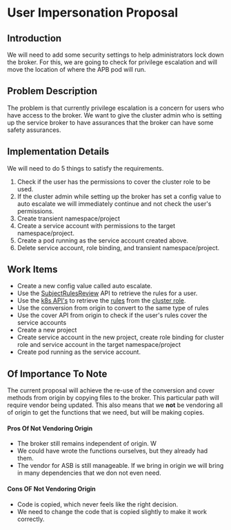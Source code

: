 # User Impersonation Proposal

## Introduction
We will need to add some security settings to help administrators lock down the broker. For this, we are going to check for privilege escalation and will move the location of where the APB pod will run.

## Problem Description
The problem is that currently privilege escalation is a concern for users who have access to the broker. We want to give the cluster admin who is setting up the service broker to have assurances that the broker can have some safety assurances.  

## Implementation Details
We will need to do 5 things to satisfy the requirements.
1. Check if the user has the permissions to cover the cluster role to be used.
2. If the cluster admin while setting up the broker has set a config value to auto escalate we will immediately continue and not check the user's permissions.
3. Create transient namespace/project
4. Create a service account with permissions to the target namespace/project.
5. Create a pod running as the service account created above.
6. Delete service account, role binding, and transient namespace/project.

## Work Items
- Create a new config value called auto escalate.
- Use the [SubjectRulesReview](https://docs.openshift.org/latest/rest_api/apis-authorization.openshift.io/v1.SubjectRulesReview.html) API to retrieve the rules for a user.
- Use the [k8s API's](https://godoc.org/k8s.io/client-go/kubernetes/typed/rbac/v1#ClusterRoleInterface) to retrieve the [rules](https://godoc.org/k8s.io/api/rbac/v1#PolicyRule) from the [cluster role](https://godoc.org/k8s.io/api/rbac/v1#ClusterRole).
- Use the conversion from origin to convert to the same type of rules
- Use the cover API from origin to check if the user's rules cover the service accounts
- Create a new project
- Create service account in the new project, create role binding for cluster role and service account in the target namespace/project
- Create pod running as the service account.


## Of Importance To Note 
The current proposal will achieve the re-use of the conversion and cover methods from origin by copying files to the broker. This particular path will require vendor being updated. This also means that we **not** be vendoring all of origin to get the functions that we need, but will be making copies.

#### Pros Of Not Vendoring Origin
* The broker still remains independent of origin. W
* We could have wrote the functions ourselves, but they already had them. 
* The vendor for ASB is still manageable. If we bring in origin we will bring in many dependencies that we don not even need.

#### Cons OF Not Vendoring Origin
* Code is copied, which never feels like the right decision.
* We need to change the code that is copied slightly to make it work correctly.